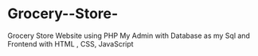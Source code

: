 # Grocery--Store-
Grocery Store Website using PHP My Admin with Database as my Sql and Frontend with HTML , CSS, JavaScript
